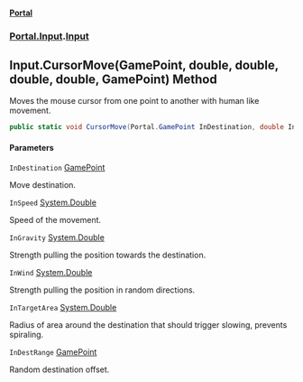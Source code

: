 #### [Portal](index.md 'index')
### [Portal.Input](Portal.Input.md 'Portal.Input').[Input](Input.md 'Portal.Input.Input')

## Input.CursorMove(GamePoint, double, double, double, double, GamePoint) Method

Moves the mouse cursor from one point to another with human like movement.

```csharp
public static void CursorMove(Portal.GamePoint InDestination, double InSpeed, double InGravity, double InWind, double InTargetArea, Portal.GamePoint InDestRange);
```
#### Parameters

<a name='Portal.Input.Input.CursorMove(Portal.GamePoint,double,double,double,double,Portal.GamePoint).InDestination'></a>

`InDestination` [GamePoint](GamePoint.md 'Portal.GamePoint')

Move destination.

<a name='Portal.Input.Input.CursorMove(Portal.GamePoint,double,double,double,double,Portal.GamePoint).InSpeed'></a>

`InSpeed` [System.Double](https://docs.microsoft.com/en-us/dotnet/api/System.Double 'System.Double')

Speed of the movement.

<a name='Portal.Input.Input.CursorMove(Portal.GamePoint,double,double,double,double,Portal.GamePoint).InGravity'></a>

`InGravity` [System.Double](https://docs.microsoft.com/en-us/dotnet/api/System.Double 'System.Double')

Strength pulling the position towards the destination.

<a name='Portal.Input.Input.CursorMove(Portal.GamePoint,double,double,double,double,Portal.GamePoint).InWind'></a>

`InWind` [System.Double](https://docs.microsoft.com/en-us/dotnet/api/System.Double 'System.Double')

Strength pulling the position in random directions.

<a name='Portal.Input.Input.CursorMove(Portal.GamePoint,double,double,double,double,Portal.GamePoint).InTargetArea'></a>

`InTargetArea` [System.Double](https://docs.microsoft.com/en-us/dotnet/api/System.Double 'System.Double')

Radius of area around the destination that should trigger slowing, prevents spiraling.

<a name='Portal.Input.Input.CursorMove(Portal.GamePoint,double,double,double,double,Portal.GamePoint).InDestRange'></a>

`InDestRange` [GamePoint](GamePoint.md 'Portal.GamePoint')

Random destination offset.